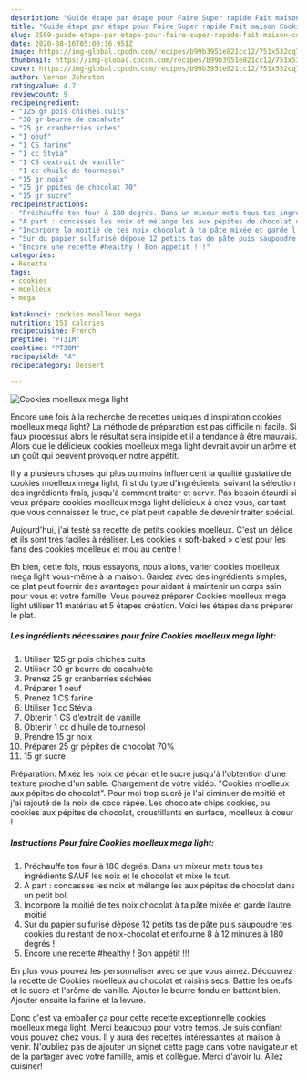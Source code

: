 ```yaml
---
description: "Guide étape par étape pour Faire Super rapide Fait maison Cookies moelleux mega light"
title: "Guide étape par étape pour Faire Super rapide Fait maison Cookies moelleux mega light"
slug: 2599-guide-etape-par-etape-pour-faire-super-rapide-fait-maison-cookies-moelleux-mega-light
date: 2020-08-16T05:00:16.951Z
image: https://img-global.cpcdn.com/recipes/b99b3951e821cc12/751x532cq70/cookies-moelleux-mega-light-photo-principale-de-la-recette.jpg
thumbnail: https://img-global.cpcdn.com/recipes/b99b3951e821cc12/751x532cq70/cookies-moelleux-mega-light-photo-principale-de-la-recette.jpg
cover: https://img-global.cpcdn.com/recipes/b99b3951e821cc12/751x532cq70/cookies-moelleux-mega-light-photo-principale-de-la-recette.jpg
author: Vernon Johnston
ratingvalue: 4.7
reviewcount: 9
recipeingredient:
- "125 gr pois chiches cuits"
- "30 gr beurre de cacahute"
- "25 gr cranberries sches"
- "1 oeuf"
- "1 CS farine"
- "1 cc Stvia"
- "1 CS dextrait de vanille"
- "1 cc dhuile de tournesol"
- "15 gr noix"
- "25 gr ppites de chocolat 70"
- "15 gr sucre"
recipeinstructions:
- "Préchauffe ton four à 180 degrés. Dans un mixeur mets tous tes ingrédients SAUF les noix et le chocolat et mixe le tout."
- "A part : concasses les noix et mélange les aux pépites de chocolat dans un petit bol."
- "Incorpore la moitié de tes noix chocolat à ta pâte mixée et garde l’autre moitié"
- "Sur du papier sulfurisé dépose 12 petits tas de pâte puis saupoudre tes cookies du restant de noix-chocolat et enfourne 8 à 12 minutes à 180 degrés !"
- "Encore une recette #healthy ! Bon appétit !!!"
categories:
- Recette
tags:
- cookies
- moelleux
- mega

katakunci: cookies moelleux mega 
nutrition: 151 calories
recipecuisine: French
preptime: "PT31M"
cooktime: "PT30M"
recipeyield: "4"
recipecategory: Dessert

---
```



![Cookies moelleux mega light](https://img-global.cpcdn.com/recipes/b99b3951e821cc12/751x532cq70/cookies-moelleux-mega-light-photo-principale-de-la-recette.jpg)

Encore une fois à la recherche de recettes uniques d'inspiration cookies moelleux mega light? La méthode de préparation est pas difficile ni facile. Si faux processus alors le résultat sera insipide et il a tendance à être mauvais. Alors que le délicieux cookies moelleux mega light devrait avoir un arôme et un goût qui peuvent provoquer notre appétit.

Il y a plusieurs choses qui plus ou moins influencent la qualité gustative de cookies moelleux mega light, first du type d'ingrédients, suivant la sélection des ingrédients frais, jusqu'à comment traiter et servir. Pas besoin étourdi si veux prépare cookies moelleux mega light délicieux à chez vous, car tant que vous connaissez le truc, ce plat peut capable de devenir traiter spécial.

Aujourd&#39;hui, j&#39;ai testé sa recette de petits cookies moelleux. C&#39;est un délice et ils sont très faciles à réaliser. Les cookies « soft-baked » c&#39;est pour les fans des cookies moelleux et mou au centre !


Eh bien, cette fois, nous essayons, nous allons, varier cookies moelleux mega light vous-même à la maison. Gardez avec des ingrédients simples, ce plat peut fournir des avantages pour aidant à maintenir un corps sain pour vous et votre famille. Vous pouvez préparer Cookies moelleux mega light utiliser 11 matériau et 5 étapes création. Voici les étapes dans préparer le plat.

<!--inarticleads1-->

##### Les ingrédients nécessaires pour faire Cookies moelleux mega light:

1. Utiliser 125 gr pois chiches cuits
1. Utiliser 30 gr beurre de cacahuète
1. Prenez 25 gr cranberries séchées
1. Préparer 1 oeuf
1. Prenez 1 CS farine
1. Utiliser 1 cc Stévia
1. Obtenir 1 CS d’extrait de vanille
1. Obtenir 1 cc d’huile de tournesol
1. Prendre 15 gr noix
1. Préparer 25 gr pépites de chocolat 70%
1.  15 gr sucre


Préparation: Mixez les noix de pécan et le sucre jusqu&#39;à l&#39;obtention d&#39;une texture proche d&#39;un sable. Chargement de votre vidéo. &#34;Cookies moelleux aux pépites de chocolat&#34;. Pour moi trop sucré je l&#39;ai diminuer de moitié et j&#39;ai rajouté de la noix de coco râpée. Les chocolate chips cookies, ou cookies aux pépites de chocolat, croustillants en surface, moelleux à coeur ! 

<!--inarticleads2-->

##### Instructions Pour faire Cookies moelleux mega light:

1. Préchauffe ton four à 180 degrés. Dans un mixeur mets tous tes ingrédients SAUF les noix et le chocolat et mixe le tout.
1. A part : concasses les noix et mélange les aux pépites de chocolat dans un petit bol.
1. Incorpore la moitié de tes noix chocolat à ta pâte mixée et garde l’autre moitié
1. Sur du papier sulfurisé dépose 12 petits tas de pâte puis saupoudre tes cookies du restant de noix-chocolat et enfourne 8 à 12 minutes à 180 degrés !
1. Encore une recette #healthy ! Bon appétit !!!


En plus vous pouvez les personnaliser avec ce que vous aimez. Découvrez la recette de Cookies moelleux au chocolat et raisins secs. Battre les oeufs et le sucre et l&#39;arôme de vanille. Ajouter le beurre fondu en battant bien. Ajouter ensuite la farine et la levure. 


Donc c'est va emballer ça pour cette recette exceptionnelle cookies moelleux mega light. Merci beaucoup pour votre temps. Je suis confiant vous pouvez chez vous. Il y aura des recettes  intéressantes at maison à venir. N'oubliez pas de ajouter un signet cette page dans votre navigateur et de la partager avec votre famille, amis et collègue. Merci d'avoir lu. Allez cuisiner!
